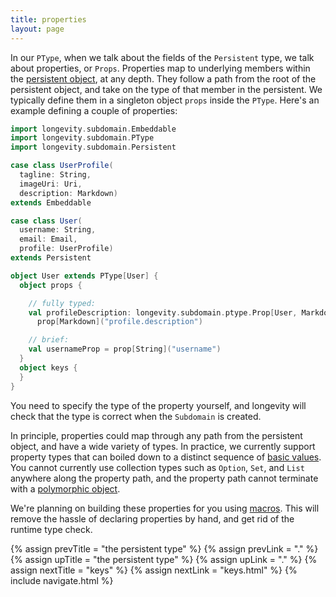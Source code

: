 ```yaml
---
title: properties
layout: page
---
```


In our `PType`, when we talk about the fields of the `Persistent`
type, we talk about properties, or `Props`. Properties map to
underlying members within the [persistent object](../persistent), at
any depth. They follow a path from the root of the persistent
object, and take on the type of that member in the persistent. We
typically define them in a singleton object `props` inside the
`PType`. Here's an example defining a couple of properties:

```scala
import longevity.subdomain.Embeddable
import longevity.subdomain.PType
import longevity.subdomain.Persistent

case class UserProfile(
  tagline: String,
  imageUri: Uri,
  description: Markdown)
extends Embeddable

case class User(
  username: String,
  email: Email,
  profile: UserProfile)
extends Persistent

object User extends PType[User] {
  object props {

    // fully typed:
    val profileDescription: longevity.subdomain.ptype.Prop[User, Markdown] =
      prop[Markdown]("profile.description")

    // brief:
    val usernameProp = prop[String]("username")
  }
  object keys {
  }
}
```

You need to specify the type of the property yourself, and longevity
will check that the type is correct when the `Subdomain` is created.

In principle, properties could map through any path from the
persistent object, and have a wide variety of types. In practice, we
currently support property types that can boiled down to a distinct
sequence of [basic values](../basics.html). You cannot currently use
collection types such as `Option`, `Set`, and `List` anywhere along
the property path, and the property path cannot terminate with a
[polymorphic object](../poly).

We're planning on building these properties for you using
[macros](http://docs.scala-lang.org/overviews/macros/overview.html). This
will remove the hassle of declaring properties by hand, and get rid of
the runtime type check.

{% assign prevTitle = "the persistent type" %}
{% assign prevLink = "." %}
{% assign upTitle = "the persistent type" %}
{% assign upLink = "." %}
{% assign nextTitle = "keys" %}
{% assign nextLink = "keys.html" %}
{% include navigate.html %}

